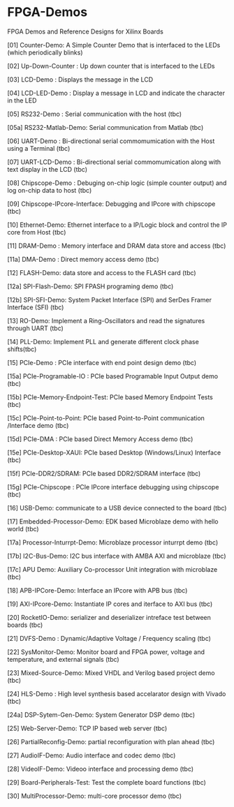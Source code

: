 FPGA-Demos
==========

FPGA Demos and Reference Designs for Xilinx Boards

[01] Counter-Demo: A Simple Counter Demo that is interfaced to the LEDs (which periodically blinks)

[02] Up-Down-Counter : Up down counter that is interfaced to the LEDs

[03] LCD-Demo : Displays the message in the LCD

[04] LCD-LED-Demo : Display a message in LCD and indicate the character in the LED

[05] RS232-Demo : Serial communication with the host (tbc)

[05a] RS232-Matlab-Demo: Serial communication from Matlab (tbc)

[06] UART-Demo : Bi-directional serial commomumication with the Host using a Terminal (tbc)

[07] UART-LCD-Demo : Bi-directional serial commomumication along with text display in the LCD (tbc)

[08] Chipscope-Demo : Debuging on-chip logic (simple counter output) and log on-chip data to host (tbc)

[09] Chipscope-IPcore-Interface: Debugging and IPcore with chipscope (tbc)

[10] Ethernet-Demo: Ethernet interface to a IP/Logic block and control the IP core from Host (tbc)

[11] DRAM-Demo : Memory interface and DRAM data store and access (tbc)

[11a] DMA-Demo : Direct memory access demo (tbc)

[12] FLASH-Demo: data store and access to the FLASH card (tbc)

[12a] SPI-Flash-Demo: SPI FPASH programing demo (tbc)

[12b] SPI-SFI-Demo: System Packet Interface (SPI) and SerDes Framer Interface (SFI) (tbc)

[13] RO-Demo: Implement a Ring-Oscillators and read the signatures through UART (tbc) 

[14] PLL-Demo: Implement PLL and generate different clock phase shifts(tbc)

[15] PCIe-Demo : PCIe interface with end point design demo (tbc)

[15a] PCIe-Programable-IO : PCIe based Programable Input Output demo (tbc)

[15b] PCIe-Memory-Endpoint-Test: PCIe based Memory Endpoint Tests (tbc)

[15c] PCIe-Point-to-Point: PCIe based Point-to-Point communication /Interface demo (tbc)

[15d] PCIe-DMA : PCIe based Direct Memory Access demo (tbc)

[15e] PCIe-Desktop-XAUI: PCIe based Desktop (Windows/Linux) Interface (tbc)

[15f] PCIe-DDR2/SDRAM: PCIe based DDR2/SDRAM interface (tbc)

[15g] PCIe-Chipscope : PCIe IPcore interface debugging using chipscope (tbc)

[16] USB-Demo: communicate to a USB device connected to the board (tbc)

[17] Embedded-Processor-Demo: EDK based Microblaze demo with hello world (tbc)

[17a] Processor-Inturrpt-Demo: Microblaze processor inturrpt demo (tbc)

[17b] I2C-Bus-Demo: I2C bus interface with AMBA AXI and microblaze (tbc)

[17c] APU Demo: Auxiliary Co-processor Unit integration with microblaze (tbc)

[18] APB-IPCore-Demo: Interface an IPcore with APB bus (tbc)

[19] AXI-IPcore-Demo: Instantiate IP cores and iterface to AXI bus (tbc)

[20] RocketIO-Demo: serializer and deserializer intreface test between boards (tbc)

[21] DVFS-Demo : Dynamic/Adaptive Voltage / Frequency scaling (tbc)

[22] SysMonitor-Demo: Monitor board and FPGA power, voltage and temperature, and external signals (tbc)

[23] Mixed-Source-Demo: Mixed VHDL and Verilog based project demo (tbc)

[24] HLS-Demo : High level synthesis based accelarator design with Vivado (tbc)

[24a] DSP-Sytem-Gen-Demo: System Generator DSP demo (tbc)

[25] Web-Server-Demo: TCP IP based web server (tbc)

[26] PartialReconfig-Demo: partial reconfiguration with plan ahead (tbc)

[27] AudioIF-Demo: Audio interface and codec demo (tbc)

[28] VideoIF-Demo: Videoo interface and processing demo (tbc)

[29] Board-Peripherals-Test: Test the complete board functions (tbc)

[30] MultiProcessor-Demo: multi-core processor demo (tbc)

